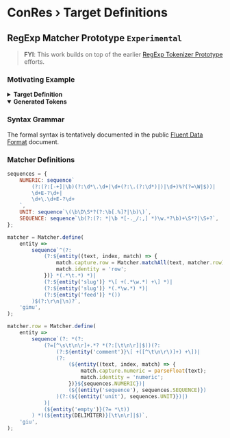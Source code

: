 ﻿# ConRes › Target Definitions

<script type="module" src="./targets.spec.js"></script>

## RegExp Matcher Prototype <code tag>Experimental</code>

> **FYI**: This work builds on top of the earlier [RegExp Tokenizer Prototype](/meta/@conres/targets/RegExp-Tokenizer-Prototype.md) efforts.

### Motivating Example

<details><summary><b>Target Definition</b></summary>

<!--prettier-ignore-start-->

```log
Target Name	Contrast-Resolution Test Target
Target Version	v3.5
Target Description 	9 TV levels  10 Contrast steps  10 Resolution steps   Patch Size 8.0 mm

Corners Paper to Target (mm)	X even pages	Y even pages	X odd pages	Y odd pages
   UL corner 	62.9	-27.9	49.5	-14.5
   UR corner 	-44.4	-27.9	-57.7	-14.5
   LL corner 	62.9	31.9	49.5	45.2
   LR corner 	-44.4	31.9	-57.7	45.2

Target Origin 	UL

	X	Y
Target Size frame (in)	4.277	8.649
Target Size frame (mm)	108.64	219.67
Block Size tight frame (mm)	93.05	93.05

Number of Pages	6
Number of Blocks per page	2
Number of TV Blocks	9
Addressability Indicator Block	YES
Screen Pattern Indicator Block	YES
FullCsteps 	YES
Patch Size (mm)	8.001
Margin between patches (mm)	1.185
Addressability (spi)	600
Color	K
SpotCorrection	NO
Output Device	Acrobat Distiller 10.1.16
Licensed User	Not Validated  987654321

	X	Y
Paper Size (in)	8.5	11.0	[ Letter ]
Paper Size (mm)	216	279

Number of Resolution Steps	10	[ Resolution steps are the same for all Tone Value Blocks ]
   RStep Count	1	2	3	4	5	6	7	8	9	10
   Resolution (lp/mm)	0.625	0.808	1.042	1.348	1.736	2.242	2.907	3.759	4.854	6.25

Number of Contrast Steps	10
Tone Value Blocks	Metrics			   UL Target to UL Fiducial		 UL Target to UL Block Frame		Contrast
	Tone (TV%)	Block No.	Page No.	Xoffset (mm)	Yoffset (mm)	Xoffset (mm)	Yoffset (mm)	A	B	C	D	E	F	G	H	I	J
	10	1	1	11.59	20.39	10.99	19.79	20.0%	14.34%	10.28%	7.37%	5.28%	3.79%	2.71%	1.95%	1.39%	1.0%
	20	2	1	11.59	122.63	10.99	122.03	40.0%	26.55%	17.62%	11.7%	7.76%	5.15%	3.42%	2.27%	1.51%	1.0%
	30	3	2	11.59	20.39	10.99	19.79	60.0%	38.07%	24.15%	15.33%	9.72%	6.17%	3.91%	2.48%	1.58%	1.0%
	40	4	2	11.59	122.63	10.99	122.03	80.0%	49.16%	30.21%	18.57%	11.41%	7.01%	4.31%	2.65%	1.63%	1.0%
	50	5	3	11.59	20.39	10.99	19.79	100.0%	59.95%	35.94%	21.54%	12.92%	7.74%	4.64%	2.78%	1.67%	1.0%
	60	6	3	11.59	122.63	10.99	122.03	80.0%	49.16%	30.21%	18.57%	11.41%	7.01%	4.31%	2.65%	1.63%	1.0%
	70	7	4	11.59	20.39	10.99	19.79	60.0%	38.07%	24.15%	15.33%	9.72%	6.17%	3.91%	2.48%	1.58%	1.0%
	80	8	4	11.59	122.63	10.99	122.03	40.0%	26.55%	17.62%	11.7%	7.76%	5.15%	3.42%	2.27%	1.51%	1.0%
	90	9	5	11.59	20.39	10.99	19.79	20.0%	14.34%	10.28%	7.37%	5.28%	3.79%	2.71%	1.95%	1.39%	1.0%


Spacing of Fiducial grid (mm)	9.186

Fiducial marks from UL corner mark
   X direction (mm)	0.0	9.186	18.373	27.559	36.745	45.932	55.118	64.304	73.491	82.677	91.863
   Y direction (mm)	0.0	9.186	18.373	27.559	36.745	45.932	55.118	64.304	73.491	82.677	91.863


Number of Steps on StepWedge	21
Width of steps excluding sep. bar (mm)	8.0
Width of separation bar (mm)	0.9
Height of steps (mm)	10.0
Distance Zero to Solid patch (mm)	178.0
NominalTVflag 	1	[ When set to zero then Linearization is off, only nominal values are used. ]
NominalTVArray (TV%) 	0	5	10	15	20	25	30	35	40	45	50	55	60	65	70	75	80	85	90	95	100
LinearizedTvArray (TV%) 	0.0	8.5	16.3	24.5	30.6	35.3	39.0	42.3	45.5	48.9	52.3	55.7	59.1	62.5	66.0	69.8	75.0	81.3	87.5	94.5	100.0

Step Wedge Coordinates from UL corner of Target to center of Zero or Solid patch (mm)
	Positions	   Zero TV Nominal Step 		   Zero TV Linearized Step		    Solid TV Nominal Step 		    Solid TV Linearized Step
	PageNo 	X Nom 	Y Nom 	X Lin 	Y Lin	X Nom 	Y Nom 	X Lin 	Y Lin
	 1	 -28.1	 231.2	 -28.1	 241.2	 149.9	 231.2	 149.9	 241.2
	 2	 -21.5	 222.6	 -11.5	 222.6	 -21.5	 44.6	 -11.5	 44.6
	 3	 141.0	 241.2	 141.0	 231.2	 -37.0	 241.2	 -37.0	 231.2
	 4	 -11.5	 53.5	 -21.5	 53.5	 -11.5	 231.5	 -21.5	 231.5
	 5	 -28.1	 231.2	 -28.1	 241.2	 149.9	 231.2	 149.9	 241.2
	 6	 -21.5	 222.6	 -11.5	 222.6	 -21.5	 44.6	 -11.5	 44.6
```

<!--prettier-ignore-end-->

</details>

<details open><summary><b>Generated Tokens</b></summary>
<figure overflow-y:=scroll max-height:= 75vh position:=relative>
<output><script defer src="./tokens.spec.js"></script></output>
</figure>
</details>

### Syntax Grammar

The formal syntax is tentatively documented in the public [Fluent Data Format](/meta/public/Fluent-Data-Format.md) document.

### Matcher Definitions

```js
sequences = {
	NUMERIC: sequence`
		(?:(?:[-+]|\b)(?:\d*\.\d+|\d+(?:\.(?:\d*)|)|\d+)%?(?=\W|$))|
		\d+E-?\d+|
		\d+\.\d+E-?\d+
	`,
	UNIT: sequence`\(\b\D\S*?(?:\b[.%]?|\b)\)`,
	SEQUENCE: sequence`\b(?:(?: *|\b *[-._/:,] *)\w.*?\b)+\S*?|\S+?`,
};

matcher = Matcher.define(
	entity =>
		sequence`^(?:
			(?:${entity((text, index, match) => {
				match.capture.row = Matcher.matchAll(text, matcher.row);
				match.identity = 'row';
			})} *(.*\t.*) *)|
			(?:${entity('slug')} *\[ +(.*\w.*) +\] *)|
			(?:${entity('slug')} *(.*\w.*) *)|
			(?:${entity('feed')} *())
		)$(?:\r\n|\n)?`,
	'gimu',
);

matcher.row = Matcher.define(
	entity =>
		sequence`(?: *(?:
			(?=[^\s\t\n\r]+.*? *(?:[\t\n\r]|$))(?:
				(?:${entity('comment')}\[ +([^\t\n\r\)]+) +\])|
				(?:
					(${entity((text, index, match) => {
						match.capture.numeric = parseFloat(text);
						match.identity = 'numeric';
					})}${sequences.NUMERIC})|
					(${(entity('sequence'), sequences.SEQUENCE)})
				)(?:(${(entity('unit'), sequences.UNIT)})|)
			)|
			(${entity('empty')}(?= *\t))
		) *)(${entity(DELIMITER)}[\t\n\r]|$)`,
	'giu',
);
```
